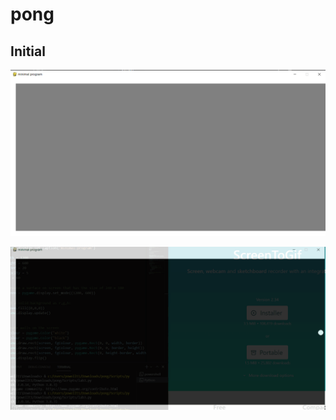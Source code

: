 # pong

## Initial
![Image of Pong](https://github.com/powellt1atwit/pong/blob/main/Screenshot_7.png)

![Gif](https://github.com/powellt1atwit/pong/blob/main/BallGif.gif)
